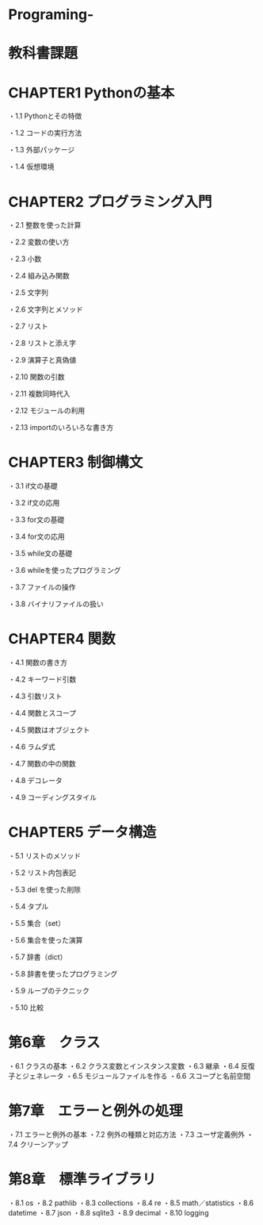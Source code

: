 # Programing-

# 教科書課題

# CHAPTER1 Pythonの基本

・1.1 Pythonとその特徴

・1.2 コードの実行方法

・1.3 外部パッケージ

・1.4 仮想環境

# CHAPTER2 プログラミング入門
・2.1 整数を使った計算

・2.2 変数の使い方

・2.3 小数

・2.4 組み込み関数

・2.5 文字列

・2.6 文字列とメソッド

・2.7 リスト

・2.8 リストと添え字

・2.9 演算子と真偽値

・2.10 関数の引数

・2.11 複数同時代入

・2.12 モジュールの利用

・2.13 importのいろいろな書き方

# CHAPTER3 制御構文
・3.1 if文の基礎

・3.2 if文の応用

・3.3 for文の基礎

・3.4 for文の応用

・3.5 while文の基礎

・3.6 whileを使ったプログラミング

・3.7 ファイルの操作

・3.8 バイナリファイルの扱い
# CHAPTER4 関数
・4.1 関数の書き方

・4.2 キーワード引数

・4.3 引数リスト

・4.4 関数とスコープ

・4.5 関数はオブジェクト

・4.6 ラムダ式

・4.7 関数の中の関数

・4.8 デコレータ

・4.9 コーディングスタイル
# CHAPTER5 データ構造
・5.1 リストのメソッド

・5.2 リスト内包表記

・5.3 del を使った削除

・5.4 タプル

・5.5 集合（set）

・5.6 集合を使った演算

・5.7 辞書（dict）

・5.8 辞書を使ったプログラミング

・5.9 ループのテクニック

・5.10 比較
# 第6章　クラス
・6.1 クラスの基本
・6.2 クラス変数とインスタンス変数
・6.3 継承
・6.4 反復子とジェネレータ
・6.5 モジュールファイルを作る
・6.6 スコープと名前空間
# 第7章　エラーと例外の処理
・7.1 エラーと例外の基本
・7.2 例外の種類と対応方法
・7.3 ユーザ定義例外
・7.4 クリーンアップ
# 第8章　標準ライブラリ
・8.1 os
・8.2 pathlib
・8.3 collections
・8.4 re
・8.5 math／statistics
・8.6 datetime
・8.7 json
・8.8 sqlite3
・8.9 decimal
・8.10 logging
